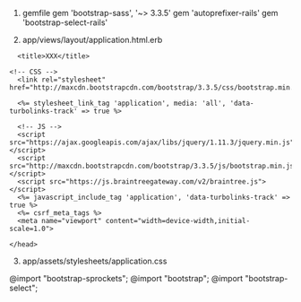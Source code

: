 1) gemfile
gem 'bootstrap-sass', '~> 3.3.5'
gem 'autoprefixer-rails'
gem 'bootstrap-select-rails'


2) app/views/layout/application.html.erb
```<head>
  <title>XXX</title>

<!-- CSS -->
  <link rel="stylesheet" href="http://maxcdn.bootstrapcdn.com/bootstrap/3.3.5/css/bootstrap.min.css">

  <%= stylesheet_link_tag 'application', media: 'all', 'data-turbolinks-track' => true %>

  <!-- JS -->
  <script src="https://ajax.googleapis.com/ajax/libs/jquery/1.11.3/jquery.min.js"></script>
  <script src="http://maxcdn.bootstrapcdn.com/bootstrap/3.3.5/js/bootstrap.min.js"></script>
  <script src="https://js.braintreegateway.com/v2/braintree.js"></script>
  <%= javascript_include_tag 'application', 'data-turbolinks-track' => true %>
  <%= csrf_meta_tags %>
  <meta name="viewport" content="width=device-width,initial-scale=1.0">

</head>
```

3) app/assets/stylesheets/application.css

@import "bootstrap-sprockets";
@import "bootstrap";
@import "bootstrap-select";

